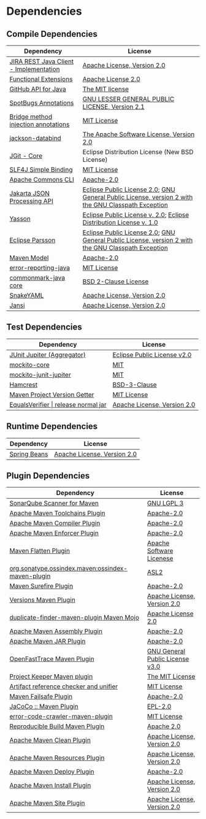 <!-- @formatter:off -->
# Dependencies

## Compile Dependencies

| Dependency                                  | License                                                                                                        |
| ------------------------------------------- | -------------------------------------------------------------------------------------------------------------- |
| [JIRA REST Java Client - Implementation][0] | [Apache License, Version 2.0][1]                                                                               |
| [Functional Extensions][2]                  | [Apache License 2.0][1]                                                                                        |
| [GitHub API for Java][3]                    | [The MIT license][4]                                                                                           |
| [SpotBugs Annotations][5]                   | [GNU LESSER GENERAL PUBLIC LICENSE, Version 2.1][6]                                                            |
| [Bridge method injection annotations][7]    | [MIT License][8]                                                                                               |
| [jackson-databind][9]                       | [The Apache Software License, Version 2.0][10]                                                                 |
| [JGit - Core][11]                           | Eclipse Distribution License (New BSD License)                                                                 |
| [SLF4J Simple Binding][12]                  | [MIT License][13]                                                                                              |
| [Apache Commons CLI][14]                    | [Apache-2.0][10]                                                                                               |
| [Jakarta JSON Processing API][15]           | [Eclipse Public License 2.0][16]; [GNU General Public License, version 2 with the GNU Classpath Exception][17] |
| [Yasson][18]                                | [Eclipse Public License v. 2.0][19]; [Eclipse Distribution License v. 1.0][20]                                 |
| [Eclipse Parsson][21]                       | [Eclipse Public License 2.0][16]; [GNU General Public License, version 2 with the GNU Classpath Exception][17] |
| [Maven Model][22]                           | [Apache-2.0][10]                                                                                               |
| [error-reporting-java][23]                  | [MIT License][24]                                                                                              |
| [commonmark-java core][25]                  | [BSD 2-Clause License][26]                                                                                     |
| [SnakeYAML][27]                             | [Apache License, Version 2.0][28]                                                                              |
| [Jansi][29]                                 | [Apache License, Version 2.0][28]                                                                              |

## Test Dependencies

| Dependency                                 | License                           |
| ------------------------------------------ | --------------------------------- |
| [JUnit Jupiter (Aggregator)][30]           | [Eclipse Public License v2.0][31] |
| [mockito-core][32]                         | [MIT][8]                          |
| [mockito-junit-jupiter][32]                | [MIT][8]                          |
| [Hamcrest][33]                             | [BSD-3-Clause][34]                |
| [Maven Project Version Getter][35]         | [MIT License][36]                 |
| [EqualsVerifier \| release normal jar][37] | [Apache License, Version 2.0][10] |

## Runtime Dependencies

| Dependency         | License                          |
| ------------------ | -------------------------------- |
| [Spring Beans][38] | [Apache License, Version 2.0][1] |

## Plugin Dependencies

| Dependency                                              | License                               |
| ------------------------------------------------------- | ------------------------------------- |
| [SonarQube Scanner for Maven][39]                       | [GNU LGPL 3][40]                      |
| [Apache Maven Toolchains Plugin][41]                    | [Apache-2.0][10]                      |
| [Apache Maven Compiler Plugin][42]                      | [Apache-2.0][10]                      |
| [Apache Maven Enforcer Plugin][43]                      | [Apache-2.0][10]                      |
| [Maven Flatten Plugin][44]                              | [Apache Software Licenese][10]        |
| [org.sonatype.ossindex.maven:ossindex-maven-plugin][45] | [ASL2][28]                            |
| [Maven Surefire Plugin][46]                             | [Apache-2.0][10]                      |
| [Versions Maven Plugin][47]                             | [Apache License, Version 2.0][10]     |
| [duplicate-finder-maven-plugin Maven Mojo][48]          | [Apache License 2.0][49]              |
| [Apache Maven Assembly Plugin][50]                      | [Apache-2.0][10]                      |
| [Apache Maven JAR Plugin][51]                           | [Apache-2.0][10]                      |
| [OpenFastTrace Maven Plugin][52]                        | [GNU General Public License v3.0][53] |
| [Project Keeper Maven plugin][54]                       | [The MIT License][55]                 |
| [Artifact reference checker and unifier][56]            | [MIT License][57]                     |
| [Maven Failsafe Plugin][58]                             | [Apache-2.0][10]                      |
| [JaCoCo :: Maven Plugin][59]                            | [EPL-2.0][60]                         |
| [error-code-crawler-maven-plugin][61]                   | [MIT License][62]                     |
| [Reproducible Build Maven Plugin][63]                   | [Apache 2.0][28]                      |
| [Apache Maven Clean Plugin][64]                         | [Apache License, Version 2.0][10]     |
| [Apache Maven Resources Plugin][65]                     | [Apache License, Version 2.0][10]     |
| [Apache Maven Deploy Plugin][66]                        | [Apache-2.0][10]                      |
| [Apache Maven Install Plugin][67]                       | [Apache License, Version 2.0][10]     |
| [Apache Maven Site Plugin][68]                          | [Apache License, Version 2.0][10]     |

[0]: https://www.atlassian.com/public-pom/jira-rest-java-client-parent/jira-rest-java-client-core/
[1]: https://www.apache.org/licenses/LICENSE-2.0
[2]: https://www.atlassian.com/central-pom/fugue-parent/fugue/
[3]: https://github-api.kohsuke.org/
[4]: https://www.opensource.org/licenses/mit-license.php
[5]: https://spotbugs.github.io/
[6]: https://www.gnu.org/licenses/old-licenses/lgpl-2.1.en.html
[7]: https://github.com/jenkinsci/bridge-method-injector/bridge-method-annotation
[8]: https://opensource.org/licenses/MIT
[9]: https://github.com/FasterXML/jackson
[10]: https://www.apache.org/licenses/LICENSE-2.0.txt
[11]: https://www.eclipse.org/jgit/
[12]: http://www.slf4j.org
[13]: http://www.opensource.org/licenses/mit-license.php
[14]: https://commons.apache.org/proper/commons-cli/
[15]: https://github.com/eclipse-ee4j/jsonp
[16]: https://projects.eclipse.org/license/epl-2.0
[17]: https://projects.eclipse.org/license/secondary-gpl-2.0-cp
[18]: https://projects.eclipse.org/projects/ee4j.yasson
[19]: http://www.eclipse.org/legal/epl-v20.html
[20]: http://www.eclipse.org/org/documents/edl-v10.php
[21]: https://github.com/eclipse-ee4j/parsson
[22]: https://maven.apache.org/ref/3.9.9/maven-model/
[23]: https://github.com/exasol/error-reporting-java/
[24]: https://github.com/exasol/error-reporting-java/blob/main/LICENSE
[25]: https://github.com/commonmark/commonmark-java/commonmark
[26]: https://opensource.org/licenses/BSD-2-Clause
[27]: https://bitbucket.org/snakeyaml/snakeyaml
[28]: http://www.apache.org/licenses/LICENSE-2.0.txt
[29]: http://fusesource.github.io/jansi
[30]: https://junit.org/junit5/
[31]: https://www.eclipse.org/legal/epl-v20.html
[32]: https://github.com/mockito/mockito
[33]: http://hamcrest.org/JavaHamcrest/
[34]: https://raw.githubusercontent.com/hamcrest/JavaHamcrest/master/LICENSE
[35]: https://github.com/exasol/maven-project-version-getter/
[36]: https://github.com/exasol/maven-project-version-getter/blob/main/LICENSE
[37]: https://www.jqno.nl/equalsverifier
[38]: https://github.com/spring-projects/spring-framework
[39]: http://sonarsource.github.io/sonar-scanner-maven/
[40]: http://www.gnu.org/licenses/lgpl.txt
[41]: https://maven.apache.org/plugins/maven-toolchains-plugin/
[42]: https://maven.apache.org/plugins/maven-compiler-plugin/
[43]: https://maven.apache.org/enforcer/maven-enforcer-plugin/
[44]: https://www.mojohaus.org/flatten-maven-plugin/
[45]: https://sonatype.github.io/ossindex-maven/maven-plugin/
[46]: https://maven.apache.org/surefire/maven-surefire-plugin/
[47]: https://www.mojohaus.org/versions/versions-maven-plugin/
[48]: https://basepom.github.io/duplicate-finder-maven-plugin
[49]: http://www.apache.org/licenses/LICENSE-2.0.html
[50]: https://maven.apache.org/plugins/maven-assembly-plugin/
[51]: https://maven.apache.org/plugins/maven-jar-plugin/
[52]: https://github.com/itsallcode/openfasttrace-maven-plugin
[53]: https://www.gnu.org/licenses/gpl-3.0.html
[54]: https://github.com/exasol/project-keeper/
[55]: https://github.com/exasol/project-keeper/blob/main/LICENSE
[56]: https://github.com/exasol/artifact-reference-checker-maven-plugin/
[57]: https://github.com/exasol/artifact-reference-checker-maven-plugin/blob/main/LICENSE
[58]: https://maven.apache.org/surefire/maven-failsafe-plugin/
[59]: https://www.jacoco.org/jacoco/trunk/doc/maven.html
[60]: https://www.eclipse.org/legal/epl-2.0/
[61]: https://github.com/exasol/error-code-crawler-maven-plugin/
[62]: https://github.com/exasol/error-code-crawler-maven-plugin/blob/main/LICENSE
[63]: http://zlika.github.io/reproducible-build-maven-plugin
[64]: https://maven.apache.org/plugins/maven-clean-plugin/
[65]: https://maven.apache.org/plugins/maven-resources-plugin/
[66]: https://maven.apache.org/plugins/maven-deploy-plugin/
[67]: https://maven.apache.org/plugins/maven-install-plugin/
[68]: https://maven.apache.org/plugins/maven-site-plugin/
